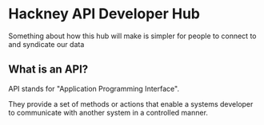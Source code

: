 # Hackney API Developer Hub

Something about how this hub will make is simpler for people to connect to and syndicate our data

## What is an API?

API stands for "Application Programming Interface".

They provide a set of methods or actions that enable a systems developer to communicate with another system in a controlled manner. 


